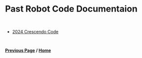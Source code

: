 # Past Robot Code Documentaion

<br> 

- [2024 Crescendo Code](https://lynkrobotics.github.io/past/2024)

<br>

**[Previous Page](https://docs.lynkrobotics.org/) / [Home](https://docs.lynkrobotics.org/)**

<br>
